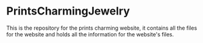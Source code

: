 # PrintsCharmingJewelry

This is the repository for the prints charming website, it contains all the files for the website and holds all the information for the website's files.

